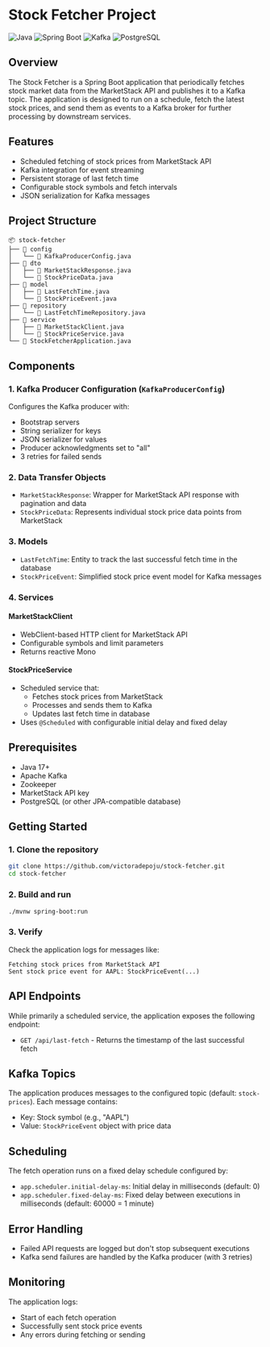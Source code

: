 # Stock Fetcher Project

![Java](https://img.shields.io/badge/Java-17%2B-blue)
![Spring Boot](https://img.shields.io/badge/Spring_Boot-3.1.0-green)
![Kafka](https://img.shields.io/badge/Apache_Kafka-3.4.0-orange)
![PostgreSQL](https://img.shields.io/badge/PostgreSQL-15.0-blue)

## Overview
The Stock Fetcher is a Spring Boot application that periodically fetches stock market data from the MarketStack API and publishes it to a Kafka topic. The application is designed to run on a schedule, fetch the latest stock prices, and send them as events to a Kafka broker for further processing by downstream services.

## Features
- Scheduled fetching of stock prices from MarketStack API
- Kafka integration for event streaming
- Persistent storage of last fetch time
- Configurable stock symbols and fetch intervals
- JSON serialization for Kafka messages

## Project Structure

```
📦 stock-fetcher
├── 📂 config
│   └── 📄 KafkaProducerConfig.java
├── 📂 dto
│   ├── 📄 MarketStackResponse.java
│   └── 📄 StockPriceData.java
├── 📂 model
│   ├── 📄 LastFetchTime.java
│   └── 📄 StockPriceEvent.java
├── 📂 repository
│   └── 📄 LastFetchTimeRepository.java
├── 📂 service
│   ├── 📄 MarketStackClient.java
│   └── 📄 StockPriceService.java
└── 📄 StockFetcherApplication.java
```


## Components

### 1. Kafka Producer Configuration (`KafkaProducerConfig`)
Configures the Kafka producer with:
- Bootstrap servers
- String serializer for keys
- JSON serializer for values
- Producer acknowledgments set to "all"
- 3 retries for failed sends

### 2. Data Transfer Objects
- `MarketStackResponse`: Wrapper for MarketStack API response with pagination and data
- `StockPriceData`: Represents individual stock price data points from MarketStack

### 3. Models
- `LastFetchTime`: Entity to track the last successful fetch time in the database
- `StockPriceEvent`: Simplified stock price event model for Kafka messages

### 4. Services
#### MarketStackClient
- WebClient-based HTTP client for MarketStack API
- Configurable symbols and limit parameters
- Returns reactive Mono<MarketStackResponse>

#### StockPriceService
- Scheduled service that:
  - Fetches stock prices from MarketStack
  - Processes and sends them to Kafka
  - Updates last fetch time in database
- Uses `@Scheduled` with configurable initial delay and fixed delay

## Prerequisites
- Java 17+
- Apache Kafka
- Zookeeper
- MarketStack API key
- PostgreSQL (or other JPA-compatible database)

## Getting Started

### 1. Clone the repository
```bash
git clone https://github.com/victoradepoju/stock-fetcher.git
cd stock-fetcher
```

### 2. Build and run
```bash
./mvnw spring-boot:run
```

### 3. Verify
Check the application logs for messages like:
```
Fetching stock prices from MarketStack API
Sent stock price event for AAPL: StockPriceEvent(...)
```

## API Endpoints
While primarily a scheduled service, the application exposes the following endpoint:

- `GET /api/last-fetch` - Returns the timestamp of the last successful fetch

## Kafka Topics
The application produces messages to the configured topic (default: `stock-prices`). Each message contains:
- Key: Stock symbol (e.g., "AAPL")
- Value: `StockPriceEvent` object with price data

## Scheduling
The fetch operation runs on a fixed delay schedule configured by:
- `app.scheduler.initial-delay-ms`: Initial delay in milliseconds (default: 0)
- `app.scheduler.fixed-delay-ms`: Fixed delay between executions in milliseconds (default: 60000 = 1 minute)

## Error Handling
- Failed API requests are logged but don't stop subsequent executions
- Kafka send failures are handled by the Kafka producer (with 3 retries)

## Monitoring
The application logs:
- Start of each fetch operation
- Successfully sent stock price events
- Any errors during fetching or sending
